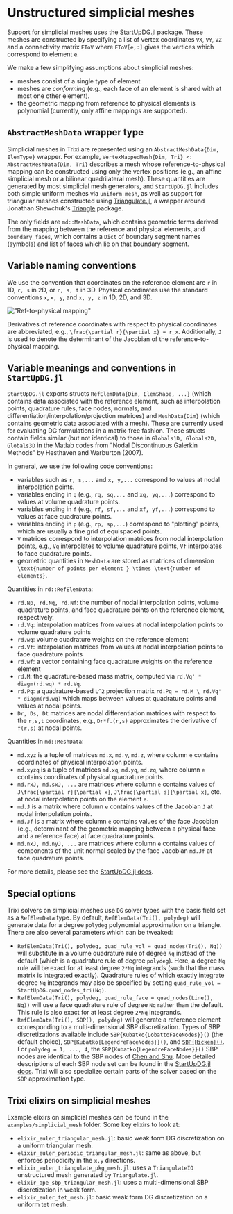 # Unstructured simplicial meshes

Support for simplicial meshes uses the [StartUpDG.jl](https://github.com/jlchan/StartUpDG.jl) 
package. These meshes are constructed by specifying a list of vertex coordinates `VX`, `VY`, `VZ` 
and a connectivity matrix `EToV` where `EToV[e,:]` gives the vertices which correspond to element `e`. 

We make a few simplifying assumptions about simplicial meshes:
* meshes consist of a single type of element
* meshes are _conforming_ (e.g., each face of an element is shared with at most one other element). 
* the geometric mapping from reference to physical elements is polynomial (currently, only affine 
mappings are supported).

## `AbstractMeshData` wrapper type

Simplicial meshes in Trixi are represented using an `AbstractMeshData{Dim, ElemType}` wrapper. 
For example, `VertexMappedMesh{Dim, Tri} <: AbstractMeshData{Dim, Tri}` describes a mesh whose
reference-to-physical mapping can be constructed using only the vertex positions (e.g., an affine 
simplicial mesh or a bilinear quadrilateral mesh). These quantities are generated by most simplicial 
mesh generators, and `StartUpDG.jl` includes both simple uniform meshes via `uniform_mesh`, as 
well as support for triangular meshes constructed using 
[Triangulate.jl](https://github.com/JuliaGeometry/Triangulate.jl), a wrapper around Jonathan Shewchuk's 
[Triangle](https://www.cs.cmu.edu/~quake/triangle.html) package.

The only fields are `md::MeshData`, which contains geometric terms derived from the mapping between 
the reference and physical elements, and `boundary_faces`, which contains a `Dict` of boundary 
segment names (symbols) and list of faces which lie on that boundary segment. 

## Variable naming conventions

We use the convention that coordinates on the reference element are ``r`` in 1D, ``r, s`` in 2D, 
or ``r, s, t`` in 3D. Physical coordinates use the standard conventions ``x``, ``x, y``, and 
``x, y, z`` in 1D, 2D, and 3D. 

!["Ref-to-physical mapping"](https://user-images.githubusercontent.com/1156048/124361389-a2841380-dbf4-11eb-8ee4-33e71109c8bb.png)

Derivatives of reference coordinates with respect to physical coordinates are abbreviated, e.g., 
``\frac{\partial r}{\partial x} = r_x``. Additionally, ``J`` is used to denote the determinant of 
the Jacobian of the reference-to-physical mapping. 

## Variable meanings and conventions in `StartUpDG.jl`

`StartUpDG.jl` exports structs `RefElemData{Dim, ElemShape, ...}` (which contains data associated 
with the reference element, such as interpolation points, quadrature rules, face nodes, normals, 
and differentiation/interpolation/projection matrices) and `MeshData{Dim}` (which contains geometric 
data associated with a mesh). These are currently used for evaluating DG formulations in a matrix-free 
fashion. These structs contain fields similar (but not identical) to those in 
`Globals1D, Globals2D, Globals3D` in the Matlab codes from "Nodal Discontinuous Galerkin Methods" 
by Hesthaven and Warburton (2007). 

In general, we use the following code conventions:
* variables such as `r, s,...` and `x, y,...` correspond to values at nodal interpolation points. 
* variables ending in `q` (e.g., `rq, sq,...` and `xq, yq,...`) correspond to values at volume 
quadrature points. 
* variables ending in `f` (e.g., `rf, sf,...` and `xf, yf,...`) correspond to values at face 
quadrature points. 
* variables ending in `p` (e.g., `rp, sp,...`) correspond to "plotting" points, which are usually 
a fine grid of equispaced points.
* `V` matrices correspond to interpolation matrices from nodal interpolation points, e.g., `Vq` 
interpolates to volume quadrature points, `Vf` interpolates to face quadrature points. 
* geometric quantities in `MeshData` are stored as matrices of dimension 
``\text{number of points per element } \times \text{number of elements}``. 

Quantities in `rd::RefElemData`: 
* `rd.Np, rd.Nq, rd.Nf`: the number of nodal interpolation points, volume quadrature points, and 
face quadrature points on the reference element, respectively. 
* `rd.Vq`: interpolation matrices from values at nodal interpolation points to volume quadrature points
* `rd.wq`: volume quadrature weights on the reference element
* `rd.Vf`: interpolation matrices from values at nodal interpolation points to face quadrature points
* `rd.wf`: a vector containing face quadrature weights on the reference element
* `rd.M`: the quadrature-based mass matrix, computed via `rd.Vq' * diagm(rd.wq) * rd.Vq`.
* `rd.Pq`: a quadrature-based ``L^2`` projection matrix `rd.Pq = rd.M \ rd.Vq' * diagm(rd.wq)` 
which maps between values at quadrature points and values at nodal points. 
* `Dr, Ds, Dt` matrices are nodal differentiation matrices with respect to the ``r,s,t`` coordinates, 
e.g., `Dr*f.(r,s)` approximates the derivative of ``f(r,s)`` at nodal points. 

Quantities in `md::MeshData`: 
* `md.xyz` is a tuple of matrices `md.x`, `md.y`, `md.z`, where column `e` contains coordinates of 
physical interpolation points. 
* `md.xyzq` is a tuple of matrices `md.xq`, `md.yq`, `md.zq`, where column `e` contains coordinates 
of physical quadrature points. 
* `md.rxJ, md.sxJ, ...` are matrices where column `e` contains values of 
``J\frac{\partial r}{\partial x}``, ``J\frac{\partial s}{\partial x}``, etc. at nodal interpolation 
points on the element `e`.
* `md.J` is a matrix where column `e` contains values of the Jacobian ``J`` at nodal interpolation points.
* `md.Jf` is a matrix where column `e` contains values of the face Jacobian (e.g., determinant of 
the geometric mapping between a physical face and a reference face) at face quadrature points.
* `md.nxJ, md.nyJ, ...` are matrices where column `e` contains values of components of the unit 
normal scaled by the face Jacobian `md.Jf` at face quadrature points.

For more details, please see the [StartUpDG.jl docs](https://jlchan.github.io/StartUpDG.jl/dev/). 

## Special options

Trixi solvers on simplicial meshes use `DG` solver types with the basis field set as a `RefElemData` 
type. By default, `RefElemData(Tri(), polydeg)` will generate data for a degree `polydeg` polynomial 
approximation on a triangle. There are also several parameters which can be tweaked:

* `RefElemData(Tri(), polydeg, quad_rule_vol = quad_nodes(Tri(), Nq))` will substitute in a volume 
quadrature rule of degree `Nq` instead of the default (which is a quadrature rule of degree `polydeg`).
Here, a degree `Nq` rule will be exact for at least degree `2*Nq` integrands (such that the mass 
matrix is integrated exactly). Quadrature rules of which exactly integrate degree `Nq` integrands 
may also be specified by setting `quad_rule_vol = StartUpDG.quad_nodes_tri(Nq)`. 
* `RefElemData(Tri(), polydeg, quad_rule_face = quad_nodes(Line(), Nq))` will use a face quadrature rule 
of degree `Nq` rather than the default. This rule is also exact for at least degree `2*Nq` integrands. 
* `RefElemData(Tri(), SBP(), polydeg)` will generate a reference element corresponding to a 
multi-dimensional SBP discretization. Types of SBP discretizations available include 
`SBP{Kubatko{LobattoFaceNodes}}()` (the default choice), `SBP{Kubatko{LegendreFaceNodes}}()`, and 
[`SBP{Hicken}()`](https://doi.org/10.1007/s10915-020-01154-8). For `polydeg = 1, ..., 4`, the 
`SBP{Kubatko{LegendreFaceNodes}}()` SBP nodes are identical to the SBP nodes of 
[Chen and Shu](https://doi.org/10.1016/j.jcp.2017.05.025). 
More detailed descriptions of each SBP node set can be found in the 
[StartUpDG.jl docs](https://jlchan.github.io/StartUpDG.jl/dev/RefElemData/#RefElemData-based-on-SBP-finite-differences). 
Trixi will also specialize certain parts of the solver based on the `SBP` approximation type. 

## Trixi elixirs on simplicial meshes

Example elixirs on simplicial meshes can be found in the `examples/simplicial_mesh` folder. 
Some key elixirs to look at: 

* `elixir_euler_triangular_mesh.jl`: basic weak form DG discretization on a uniform triangular mesh. 
* `elixir_euler_periodic_triangular_mesh.jl`: same as above, but enforces periodicity in the ``x,y`` directions.
* `elixir_euler_triangulate_pkg_mesh.jl`: uses a `TriangulateIO` unstructured mesh generated by `Triangulate.jl`. 
* `elixir_ape_sbp_triangular_mesh.jl`: uses a multi-dimensional SBP discretization in weak form. 
* `elixir_euler_tet_mesh.jl`: basic weak form DG discretization on a uniform tet mesh.

